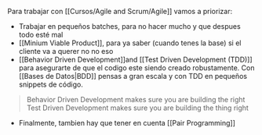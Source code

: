 Para trabajar con [[Cursos/Agile and Scrum/Agile]]
vamos a priorizar:
- Trabajar en pequeños batches, para no hacer mucho y que despues todo esté mal
- [[Minium Viable Product]], para ya saber (cuando tenes la base) si el cliente va a querer no no eso
- [[Behavior Driven Development]]and [[Test Driven Development (TDD)]] para asegurarte de que el codigo este siendo creado robustamente. Con [[Bases de Datos|BDD]] pensas a gran escala y con TDD en pequeños snippets de código.
 > Behavior Driven Development makes sure you are building the right 
 > Test Driven Development makes sure you are building the thing right
- Finalmente, tambien hay que tener en cuenta [[Pair Programming]]